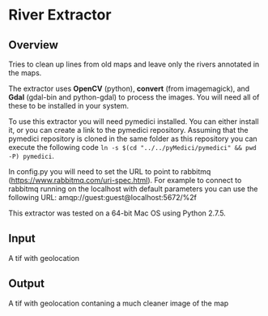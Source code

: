 # River Extractor


## Overview

Tries to clean up lines from old maps and leave only the rivers annotated in the maps.

The extractor uses **OpenCV** (python), **convert** (from imagemagick), and **Gdal** (gdal-bin and python-gdal) to process the images. You will need all of these to be installed in your system.

To use this extractor you will need pymedici installed. You can either install it, or you can create a link to the pymedici repository. Assuming that the pymedici repository is cloned in the same folder as this repository you can execute the following code `ln -s $(cd "../../pyMedici/pymedici" && pwd -P) pymedici`.

In config.py you will need to set the URL to point to rabbitmq (https://www.rabbitmq.com/uri-spec.html). For example to connect to rabbitmq running on the localhost with default parameters you can use the following URL: amqp://guest:guest@localhost:5672/%2f

This extractor was tested on a 64-bit Mac OS using Python 2.7.5.

## Input
A tif with geolocation  
  
## Output
A tif with geolocation contaning a much cleaner image of the map

